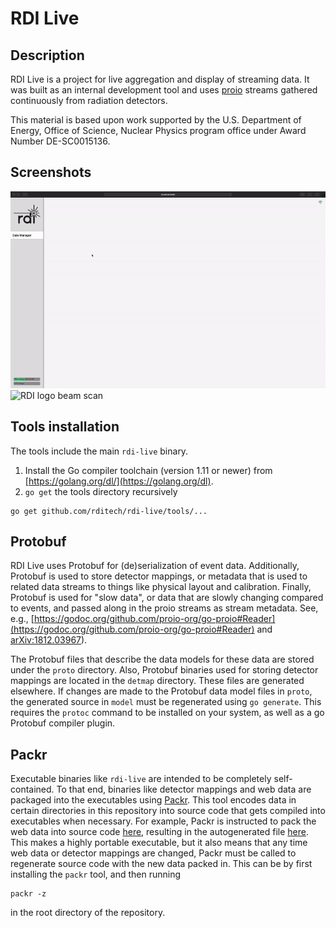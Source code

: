 # RDI Live
## Description
RDI Live is a project for live aggregation and display of streaming data.  It
was built as an internal development tool and uses
[proio](https://github.com/proio-org) streams gathered continuously from
radiation detectors.

This material is based upon work supported by the U.S. Department of Energy,
Office of Science, Nuclear Physics program office under Award Number
DE-SC0015136.

## Screenshots
![Demo animation](images/software_demo.gif)
![RDI logo beam scan](images/screenshot1.png)

## Tools installation
The tools include the main `rdi-live` binary.
1. Install the Go compiler toolchain (version 1.11 or newer) from
   [https://golang.org/dl/](https://golang.org/dl).
2. `go get` the tools directory recursively
```shell
go get github.com/rditech/rdi-live/tools/...
```

## Protobuf
RDI Live uses Protobuf for (de)serialization of event data.  Additionally,
Protobuf is used to store detector mappings, or metadata that is used to
related data streams to things like physical layout and calibration.  Finally,
Protobuf is used for "slow data", or data that are slowly changing compared to
events, and passed along in the proio streams as stream metadata.  See, e.g.,
[https://godoc.org/github.com/proio-org/go-proio#Reader](https://godoc.org/github.com/proio-org/go-proio#Reader)
and [arXiv:1812.03967](https://arxiv.org/abs/1812.03967)).

The Protobuf files that describe the data models for these data are stored
under the `proto` directory.  Also, Protobuf binaries used for storing detector
mappings are located in the `detmap` directory.  These files are generated
elsewhere.  If changes are made to the Protobuf data model files in `proto`,
the generated source in `model` must be regenerated using `go generate`.  This
requires the `protoc` command to be installed on your system, as well as a go
Protobuf compiler plugin.

## Packr
Executable binaries like `rdi-live` are intended to be completely
self-contained.  To that end, binaries like detector mappings and web data are
packaged into the executables using
[Packr](https://github.com/gobuffalo/packr).  This tool encodes data in certain
directories in this repository into source code that gets compiled into
executables when necessary.  For example, Packr is instructed to pack the web
data into source code
[here](https://github.com/rditech/rdi-live/blob/master/live/webdata.go),
resulting in the autogenerated file
[here](https://github.com/rditech/rdi-live/blob/master/live/a_live-packr.go).
This makes a highly portable executable, but it also means that any time web
data or detector mappings are changed, Packr must be called to regenerate
source code with the new data packed in.  This can be by first installing the
`packr` tool, and then running
```shell
packr -z
```
in the root directory of the repository.
